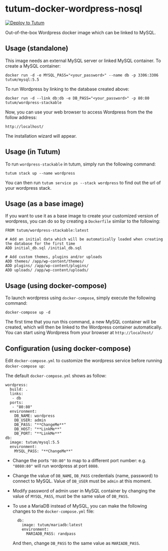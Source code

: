 tutum-docker-wordpress-nosql
============================
[![Deploy to Tutum](https://s.tutum.co/deploy-to-tutum.svg)](https://dashboard.tutum.co/stack/deploy/)

Out-of-the-box Wordpress docker image which can be linked to MySQL.


Usage (standalone)
------------------

This image needs an external MySQL server or linked MySQL container. To create a MySQL container:

    docker run -d -e MYSQL_PASS="<your_password>" --name db -p 3306:3306 tutum/mysql:5.5

To run Wordpress by linking to the database created above:

    docker run -d --link db:db -e DB_PASS="<your_password>" -p 80:80 tutum/wordpress-stackable

Now, you can use your web browser to access Wordpress from the the follow address:

    http://localhost/

The installation wizard will appear.

Usage (in Tutum)
----------------
To run `wordpress-stackable` in tutum, simply run the following command:

    tutum stack up --name wordpress

You can then run `tutum service ps --stack wordpress` to find out the url of your wordpress stack.

Usage (as a base image)
-----------------------

If you want to use it as a base image to create your customized version of wordpress, you can do so by creating a `Dockerfile` similar to the following:

    FROM tutum/wordpress-stackable:latest

    # Add an initial data which will be automatically loaded when creating the database for the first time
    ADD initial_db.sql /initial_db.sql

    # Add custom themes, plugins and/or uploads
    ADD themes/ /app/wp-content/themes/
    ADD plugins/ /app/wp-content/plugins/
    ADD uploads/ /app/wp-content/uploads/


Usage (using docker-compose)
-----------------

To launch wordpress using `docker-compose`, simply execute the following command:

    docker-compose up -d

The first time that you run this command, a new MySQL container will be created, which will then be linked to the Wordpress container automatically. You can start using Wordpress from your browser at `http://localhost/`


Configuration (using docker-compose)
-------------------------

Edit `docker-compose.yml` to customize the wordpress service before running `docker-compose up`:

The default `docker-compose.yml` shows as follow:

    wordpress:
      build: .
      links:
       - db
      ports:
       - "80:80"
      environment:
        DB_NAME: wordpress
        DB_USER: admin
        DB_PASS: "**ChangeMe**"
        DB_HOST: "**LinkMe**"
        DB_PORT: "**LinkMe**"
    db:
      image: tutum/mysql:5.5
      environment:
        MYSQL_PASS: "**ChangeMe**"

- Change the ports `"80:80"` to map to a different port number: e.g. `"8080:80"` will run wordpress at port `8080`.

- Change the value of `DB_NAME`, `DB_PASS` credentials (name, password) to connect to MySQL. Value of `DB_USER` must be `admin` at this moment.

- Modify password of admin user in MySQL container by changing the value of `MYSQL_PASS`, must be the same value of `DB_PASS`.

- To use a MariaDB instead of MySQL, you can make the following changes to the `docker-compose.yml` file:

        db:
          image: tutum/mariadb:latest
          environment:
            MARIADB_PASS: randpass

    And then, change `DB_PASS` to the same value as `MARIADB_PASS`.
